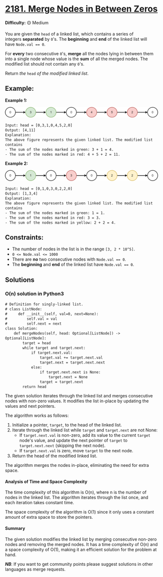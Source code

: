# [2181. Merge Nodes in Between Zeros](https://leetcode.com/problems/merge-nodes-in-between-zeros/)

**Difficulty:** :yellow_circle: Medium

You are given the `head` of a linked list, which contains a series of 
integers **separated** by `0`'s. The **beginning** and **end** of the 
linked list will have `Node.val == 0`.

For **every** two consecutive `0`'s, **merge** all the nodes lying in 
between them into a single node whose value is the **sum** of all the 
merged nodes. The modified list should not contain any `0`'s.

Return *the* `head` *of the modified linked list*.

## Example:

**Example 1:**

![42_01.png](./resources/42_01.png)

```
Input: head = [0,3,1,0,4,5,2,0]
Output: [4,11]
Explanation:
The above figure represents the given linked list. The modified list contains
- The sum of the nodes marked in green: 3 + 1 = 4.
- The sum of the nodes marked in red: 4 + 5 + 2 = 11.

```

**Example 2:**

![42_02.png](./resources/42_02.png)

```
Input: head = [0,1,0,3,0,2,2,0]
Output: [1,3,4]
Explanation:
The above figure represents the given linked list. The modified list contains
- The sum of the nodes marked in green: 1 = 1.
- The sum of the nodes marked in red: 3 = 3.
- The sum of the nodes marked in yellow: 2 + 2 = 4.

```

## Constraints:

- The number of nodes in the list is in the range `[3, 2 * 10^5]`.
- `0 <= Node.val <= 1000`
- There are **no** two consecutive nodes with `Node.val == 0`.
- The **beginning** and **end** of the linked list have `Node.val == 0`.


## Solutions

### O(n) solution in Python3

```python3
# Definition for singly-linked list.
# class ListNode:
#     def __init__(self, val=0, next=None):
#         self.val = val
#         self.next = next
class Solution:
    def mergeNodes(self, head: Optional[ListNode]) -> Optional[ListNode]:
        target = head
        while target and target.next:
            if target.next.val:
                target.val += target.next.val
                target.next = target.next.next
            else:
                if target.next.next is None:
                    target.next = None
                target = target.next
        return head
```

The given solution iterates through the linked list and merges consecutive nodes with non-zero values. It modifies the list in-place by updating the values and next pointers.

The algorithm works as follows:
1. Initialize a pointer, `target`, to the head of the linked list.
2. Iterate through the linked list while `target` and `target.next` are not None:
   - If `target.next.val` is non-zero, add its value to the current `target` node's value, and update the next pointer of `target` to `target.next.next` (skipping the next node).
   - If `target.next.val` is zero, move `target` to the next node.
3. Return the head of the modified linked list.

The algorithm merges the nodes in-place, eliminating the need for extra space.

#### Analysis of Time and Space Complexity

The time complexity of this algorithm is O(n), where n is the number of nodes in the linked list. The algorithm iterates through the list once, and each iteration takes constant time.

The space complexity of the algorithm is O(1) since it only uses a constant amount of extra space to store the pointers.

#### Summary

The given solution modifies the linked list by merging consecutive non-zero nodes and removing the merged nodes. It has a time complexity of O(n) and a space complexity of O(1), making it an efficient solution for the problem at hand.

***NB***: If you want to get community points please suggest solutions in other languages as merge requests.
